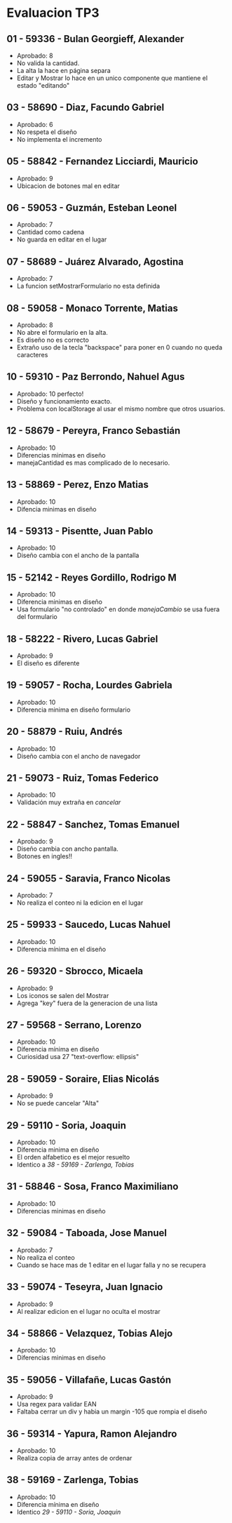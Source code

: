 # Evaluacion TP3

## 01 - 59336 - Bulan Georgieff, Alexander
- Aprobado: 8
- No valida la cantidad.
- La alta la hace en página separa
- Editar y Mostrar lo hace en un unico componente que mantiene el estado "editando"

## 03 - 58690 - Diaz, Facundo Gabriel
- Aprobado: 6
- No respeta el diseño
- No implementa el incremento


## 05 - 58842 - Fernandez Licciardi, Mauricio
- Aprobado: 9
- Ubicacion de botones mal en editar

## 06 - 59053 - Guzmán, Esteban Leonel
- Aprobado: 7
- Cantidad como cadena
- No guarda en editar en el lugar

## 07 - 58689 - Juárez Alvarado, Agostina
- Aprobado: 7
- La funcion setMostrarFormulario no esta definida 

## 08 - 59058 - Monaco Torrente, Matias
- Aprobado: 8
- No abre el formulario en la alta.
- Es diseño no es correcto
- Extraño uso de la tecla "backspace" para poner en 0 cuando no queda caracteres

## 10 - 59310 - Paz Berrondo, Nahuel Agus
- Aprobado: 10 perfecto!
- Diseño y funcionamiento exacto.
- Problema con localStorage al usar el mismo nombre que otros usuarios.

## 12 - 58679 - Pereyra, Franco Sebastián
- Aprobado: 10
- Diferencias minimas en diseño
- manejaCantidad es mas complicado de lo necesario.

## 13 - 58869 - Perez, Enzo Matias
- Aprobado: 10
- Difencia minimas en diseño

## 14 - 59313 - Pisentte, Juan Pablo
- Aprobado: 10
- Diseño cambia con el ancho de la pantalla

## 15 - 52142 - Reyes Gordillo, Rodrigo M
- Aprobado: 10
- Diferencia minimas en diseño
- Usa formulario "no controlado" en donde *manejaCambio* se usa fuera del formulario

## 18 - 58222 - Rivero, Lucas Gabriel
- Aprobado: 9
- El diseño es diferente

## 19 - 59057 - Rocha, Lourdes Gabriela
- Aprobado: 10
- Diferencia minima en diseño formulario

## 20 - 58879 - Ruiu, Andrés
- Aprobado: 10
- Diseño cambia con el ancho de navegador

## 21 - 59073 - Ruiz, Tomas Federico
- Aprobado: 10
- Validación muy extraña en *cancelar*

## 22 - 58847 - Sanchez, Tomas Emanuel
- Aprobado: 9
- Diseño cambia con ancho pantalla.
- Botones en ingles!!

## 24 - 59055 - Saravia, Franco Nicolas
- Aprobado: 7
- No realiza el conteo ni la edicion en el lugar

## 25 - 59933 - Saucedo, Lucas Nahuel
- Aprobado: 10
- Diferencia mínima en el diseño

## 26 - 59320 - Sbrocco, Micaela
- Aprobado: 9
- Los iconos se salen del Mostrar
- Agrega "key" fuera de la generacion de una lista

## 27 - 59568 - Serrano, Lorenzo
- Aprobado: 10
- Diferencia mínima en diseño
- Curiosidad usa 27 "text-overflow: ellipsis"

## 28 - 59059 - Soraire, Elias Nicolás
- Aprobado: 9
- No se puede cancelar "Alta"

## 29 - 59110 - Soria, Joaquin
- Aprobado: 10
- Diferencia minima en diseño
- El orden alfabetico es el mejor resuelto
- Identico a *38 - 59169 - Zarlenga, Tobias*

## 31 - 58846 - Sosa, Franco Maximiliano
- Aprobado: 10
- Diferencias minimas en diseño

## 32 - 59084 - Taboada, Jose Manuel
- Aprobado: 7
- No realiza el conteo
- Cuando se hace mas de 1 editar en el lugar falla y no se recupera

## 33 - 59074 - Teseyra, Juan Ignacio
- Aprobado: 9
- Al realizar edicion en el lugar no oculta el mostrar 

## 34 - 58866 - Velazquez, Tobias Alejo
- Aprobado: 10
- Diferencias minimas en diseño

## 35 - 59056 - Villafañe, Lucas Gastón
- Aprobado: 9
- Usa regex para validar EAN
- Faltaba cerrar un div y habia un margin -105 que rompia el diseño

## 36 - 59314 - Yapura, Ramon Alejandro
- Aprobado: 10
- Realiza copia de array antes de ordenar

## 38 - 59169 - Zarlenga, Tobias
- Aprobado: 10
- Diferencia mínima en diseño
- Identico *29 - 59110 - Soria, Joaquin*

